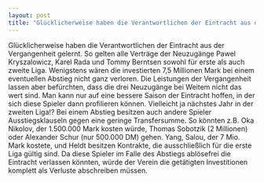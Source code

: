 ```yaml
---
layout: post
title: "Glücklicherweise haben die Verantwortlichen der Eintracht aus der Vergangenheit gelernt."
---
```


Glücklicherweise haben die Verantwortlichen der Eintracht aus der Vergangenheit gelernt. So gelten alle Verträge der Neuzugänge Pawel Kryszalowicz, Karel Rada und Tommy Berntsen sowohl für erste als auch zweite Liga. Wenigstens wären die investierten 7,5 Millionen Mark bei einem eventuellen Abstieg nicht ganz verloren. Die Leistungen der Vergangenheit lassen aber befürchten, dass die drei Neuzugänge bei Weitem nicht das wert sind. Man kann nur auf eine bessere Saison der Eintracht hoffen, in der sich diese Spieler dann profilieren können. Vielleicht ja nächstes Jahr in der zweiten Liga!? Bei einem Abstieg besitzen auch andere Spieler Ausstiegsklauseln gegen eine geringe Transfersumme. So könnten z.B. Oka Nikolov, der 1.500.000 Mark kosten würde, Thomas Sobotzik (2 Millionen) oder Alexander Schur (nur 500.000 DM) gehen. Yang, Salou, der 7 Mio. Mark kostete, und Heldt besitzen Kontrakte, die ausschließlich für die erste Liga gültig sind. Da diese Spieler im Falle des Abstiegs ablösefrei die Eintracht verlassen könnten, würde der Verein die getätigten Investitionen komplett als Verluste abschreiben müssen.
